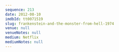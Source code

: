 ```yaml
---
sequence: 213
date: 2012-08-10
imdbId: tt0071519
slug: frankenstein-and-the-monster-from-hell-1974
venue: null
venueNotes: null
medium: Netflix
mediumNotes: null
---
```

